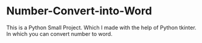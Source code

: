 # Number-Convert-into-Word
This is a Python Small Project. Which I made with the help of Python tkinter. In which you can convert number to word.
